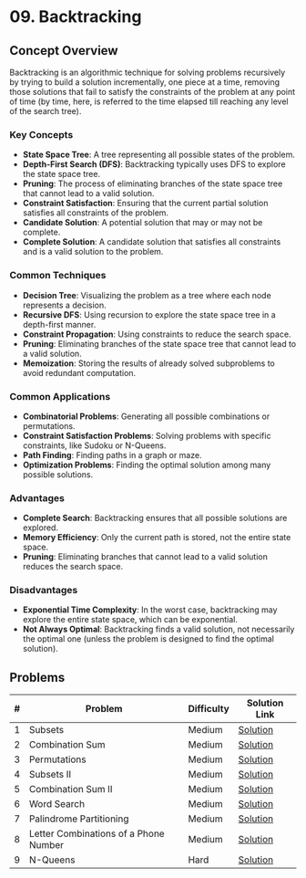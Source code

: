 # 09. Backtracking

## Concept Overview

Backtracking is an algorithmic technique for solving problems recursively by trying to build a solution incrementally, one piece at a time, removing those solutions that fail to satisfy the constraints of the problem at any point of time (by time, here, is referred to the time elapsed till reaching any level of the search tree).

### Key Concepts
- **State Space Tree**: A tree representing all possible states of the problem.
- **Depth-First Search (DFS)**: Backtracking typically uses DFS to explore the state space tree.
- **Pruning**: The process of eliminating branches of the state space tree that cannot lead to a valid solution.
- **Constraint Satisfaction**: Ensuring that the current partial solution satisfies all constraints of the problem.
- **Candidate Solution**: A potential solution that may or may not be complete.
- **Complete Solution**: A candidate solution that satisfies all constraints and is a valid solution to the problem.

### Common Techniques
- **Decision Tree**: Visualizing the problem as a tree where each node represents a decision.
- **Recursive DFS**: Using recursion to explore the state space tree in a depth-first manner.
- **Constraint Propagation**: Using constraints to reduce the search space.
- **Pruning**: Eliminating branches of the state space tree that cannot lead to a valid solution.
- **Memoization**: Storing the results of already solved subproblems to avoid redundant computation.

### Common Applications
- **Combinatorial Problems**: Generating all possible combinations or permutations.
- **Constraint Satisfaction Problems**: Solving problems with specific constraints, like Sudoku or N-Queens.
- **Path Finding**: Finding paths in a graph or maze.
- **Optimization Problems**: Finding the optimal solution among many possible solutions.

### Advantages
- **Complete Search**: Backtracking ensures that all possible solutions are explored.
- **Memory Efficiency**: Only the current path is stored, not the entire state space.
- **Pruning**: Eliminating branches that cannot lead to a valid solution reduces the search space.

### Disadvantages
- **Exponential Time Complexity**: In the worst case, backtracking may explore the entire state space, which can be exponential.
- **Not Always Optimal**: Backtracking finds a valid solution, not necessarily the optimal one (unless the problem is designed to find the optimal solution).

## Problems

| # | Problem | Difficulty | Solution Link |
|---|---------|------------|---------------|
| 1 | Subsets | Medium | [Solution](./Subsets.md) |
| 2 | Combination Sum | Medium | [Solution](./Combination_Sum.md) |
| 3 | Permutations | Medium | [Solution](./Permutations.md) |
| 4 | Subsets II | Medium | [Solution](./Subsets_II.md) |
| 5 | Combination Sum II | Medium | [Solution](./Combination_Sum_II.md) |
| 6 | Word Search | Medium | [Solution](./Word_Search.md) |
| 7 | Palindrome Partitioning | Medium | [Solution](./Palindrome_Partitioning.md) |
| 8 | Letter Combinations of a Phone Number | Medium | [Solution](./Letter_Combinations_of_a_Phone_Number.md) |
| 9 | N-Queens | Hard | [Solution](./N_Queens.md) |
